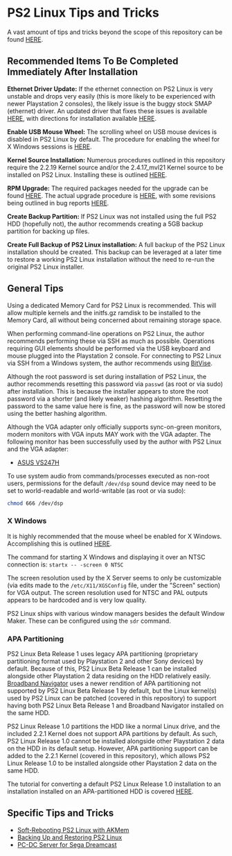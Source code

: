 # PS2 Linux Tips and Tricks

A vast amount of tips and tricks beyond the scope of this repository can be found [HERE](http://ps2linux.no-ip.info/playstation2-linux.com/faq.html).

## Recommended Items To Be Completed Immediately After Installation

**Ethernet Driver Update:** If the ethernet connection on PS2 Linux is very unstable and drops very easily (this is more likely to be experienced with newer Playstation 2 consoles), the likely issue is the buggy stock SMAP (ethernet) driver. An updated driver that fixes these issues is available [HERE](http://ps2linux.no-ip.info/playstation2-linux.com/projects/ps2linux.html), with directions for installation available [HERE](http://ps2linux.no-ip.info/playstation2-linux.com/project/shownotesaca2.html?release_id=68).

**Enable USB Mouse Wheel:** The scrolling wheel on USB mouse devices is disabled in PS2 Linux by default. The procedure for enabling the wheel for X Windows sessions is [HERE](http://ps2linux.no-ip.info/playstation2-linux.com/download/mozilla-ps2/ps2mousewheel.html).

**Kernel Source Installation:** Numerous procedures outlined in this repository require the 2.2.19 Kernel source and/or the 2.4.17_mvl21 Kernel source to be installed on PS2 Linux. Installing these is outlined [HERE](../Software&#32;Installation/Packages/Kernel&#32;Source).

**RPM Upgrade:** The required packages needed for the upgrade can be found [HERE](http://ps2linux.no-ip.info/playstation2-linux.com/projects/apt.html). The actual upgrade procedure is [HERE](http://ps2linux.no-ip.info/playstation2-linux.com/download/apt/rpm-upgrade.pdf), with some revisions being outlined in bug reports [HERE](http://ps2linux.no-ip.info/playstation2-linux.com/bug/apt.html).

**Create Backup Partition:** If PS2 Linux was not installed using the full PS2 HDD (hopefully not), the author recommends creating a 5GB backup partition for backing up files.

**Create Full Backup of PS2 Linux installation:** A full backup of the PS2 Linux installation should be created. This backup can be leveraged at a later time to restore a working PS2 Linux installation without the need to re-run the original PS2 Linux installer.

## General Tips

Using a dedicated Memory Card for PS2 Linux is recommended. This will allow multiple kernels and the initfs.gz ramdisk to be installed to the Memory Card, all without being concerned about remaining storage space.

When performing command-line operations on PS2 Linux, the author recommends performing these via SSH as much as possible. Operations requiring GUI elements should be performed via the USB keyboard and mouse plugged into the Playstation 2 console. For connecting to PS2 Linux via SSH from a Windows system, the author recommends using [BitVise](https://www.bitvise.com/ssh-client-download).

Although the root password is set during installation of PS2 Linux, the author recommends resetting this password via ```passwd``` (as root or via sudo) after installation. This is because the installer appears to store the root password via a shorter (and likely weaker) hashing algorithm. Resetting the password to the same value here is fine, as the password will now be stored using the better hashing algorithm.

Although the VGA adapter only officially supports sync-on-green monitors, modern monitors with VGA inputs MAY work with the VGA adapter. The following monitor has been successfully used by the author with PS2 Linux and the VGA adapter:  
* [ASUS VS247H](https://www.asus.com/us/commercial-monitors/vs247hp/)

To use system audio from commands/processes executed as non-root users, permissions for the default ```/dev/dsp``` sound device may need to be set to world-readable and world-writable (as root or via sudo):
```bash
chmod 666 /dev/dsp
```

### X Windows

It is highly recommended that the mouse wheel be enabled for X Windows. Accomplishing this is outlined [HERE](http://ps2linux.no-ip.info/playstation2-linux.com/download/mozilla-ps2/ps2mousewheel.html).

The command for starting X Windows and displaying it over an NTSC connection is: ```startx -- -screen 0 NTSC```

The screen resolution used by the X Server seems to only be customizable (via edits made to the ```/etc/X11/XGSConfig``` file, under the "Screen" section) for VGA output. The screen resolution used for NTSC and PAL outputs appears to be hardcoded and is very low quality.

PS2 Linux ships with various window managers besides the default Window Maker. These can be configured using the ```sdr``` command.

### APA Partitioning

PS2 Linux Beta Release 1 uses legacy APA partitioning (proprietary partitioning format used by Playstation 2 and other Sony devices) by default. Because of this, PS2 Linux Beta Release 1 can be installed alongside other Playstation 2 data residing on the HDD relatively easily. [Broadband Navigator](https://en.wikipedia.org/wiki/PlayStation_Broadband_Navigator) uses a newer rendition of APA partitioning not supported by PS2 Linux Beta Release 1 by default, but the Linux kernel(s) used by PS2 Linux can be patched (covered in this repository) to support having both PS2 Linux Beta Release 1 and Broadband Navigator installed on the same HDD.

PS2 Linux Release 1.0 partitions the HDD like a normal Linux drive, and the included 2.2.1 Kernel does not support APA partitions by default. As such, PS2 Linux Release 1.0 cannot be installed alongside other Playstation 2 data on the HDD in its default setup. However, APA partitioning support can be added to the 2.2.1 Kernel (covered in this repository), which allows PS2 Linux Release 1.0 to be installed alongside other Playstation 2 data on the same HDD.

The tutorial for converting a default PS2 Linux Release 1.0 installation to an installation installed on an APA-partitioned HDD is covered [HERE](http://ps2linux.no-ip.info/playstation2-linux.com/download/apa/apa_2.2.1.html).

## Specific Tips and Tricks

* [Soft-Rebooting PS2 Linux with AKMem](AKMem)
* [Backing Up and Restoring PS2 Linux](Backup-Restore)
* [PC-DC Server for Sega Dreamcast](PC-DC&#32;Server)

